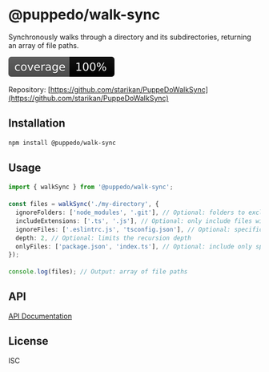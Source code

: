 # @puppedo/walk-sync

Synchronously walks through a directory and its subdirectories, returning an array of file paths.

![Coverage](https://raw.githubusercontent.com/starikan/PuppeDoWalkSync/main/badges/coverage.svg)

Repository: [https://github.com/starikan/PuppeDoWalkSync](https://github.com/starikan/PuppeDoWalkSync)

## Installation

```bash
npm install @puppedo/walk-sync
```

## Usage

```typescript
import { walkSync } from '@puppedo/walk-sync';

const files = walkSync('./my-directory', {
  ignoreFolders: ['node_modules', '.git'], // Optional: folders to exclude from the walk
  includeExtensions: ['.ts', '.js'], // Optional: only include files with these extensions
  ignoreFiles: ['.eslintrc.js', 'tsconfig.json'], // Optional: specific files to exclude
  depth: 2, // Optional: limits the recursion depth
  onlyFiles: ['package.json', 'index.ts'], // Optional: include only specific files
});

console.log(files); // Output: array of file paths
```

## API

[API Documentation](https://github.com/starikan/PuppeDoWalkSync/blob/main/docs/index.md)

## License

ISC
